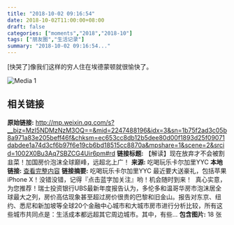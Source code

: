 ```yaml
---
title: "2018-10-02 09:16:54"
date: 2018-10-02T11:00:00+08:00
draft: false
categories: ["moments","2018","2018-10"]
tags: ["朋友圈","生活记录"]
summary: "2018-10-02 09:16:54..."
---
```


[快哭了]像我们这样的穷人住在埃德蒙顿就很愉快了。

![Media 1](/Moments/photos/2018-10-02/201810020916540.jpg)

## 相关链接

**原始链接:** http://mp.weixin.qq.com/s?__biz=MzI5NDMzNzM3OQ==&mid=2247488196&idx=3&sn=1b75f2ad3c05b8a971a83e205beff46f&chksm=ec653cc8db12b5dee80d00f1893d25f09071dabdee1a74d3cf6b97f6e19cb6bd18515cc8870a&mpshare=1&scene=2&srcid=1002X0Bu3Aq7SBZCG4Uir6pm#rd
**链接标题:** 【解读】现在放弃才不会被割韭菜！加国房价泡沫全球巅峰，远超北上广！
**来源:** 吃喝玩乐卡尔加里YYC
**本地链接:** [查看完整内容](/link_content/2018/10/2018-10-02-1/link_content/)
**链接摘要:** 吃喝玩乐卡尔加里YYC 最近要大送豪礼，包括苹果 iPhone X！没错没错，记得『点击蓝字加关注』哟！机会随时到来！  真心实意，为您推荐！瑞士投资银行UBS最新年度报告认为，多伦多和温哥华房市泡沫居全球最大之列，房价高估现象甚至超过房价很贵的巴黎和旧金山。报告对东京、纽约、悉尼和新加坡等全球20个金融中心城市和大城市房市进行分析比较，所有这些城市共同点是：生活成本都远超其它周边城市。其中，有些...
**包含图片:** 18 张

